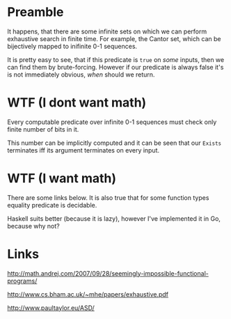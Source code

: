 # Preamble 
It happens, that there are some infinite sets on which we can perform exhaustive search in finite time.
For example, the Cantor set, which can be bijectively mapped to inifinite 0-1 sequences.

It is pretty easy to see, that if this predicate is `true` on _some_ inputs, then we can find them by brute-forcing.
However if our predicate is always false it's is not immediately obvious, _when_ should we return.

# WTF (I dont want math)
Every computable predicate over infinite 0-1 sequences must check only finite number of bits in it.

This number can be implicitly computed and it can be seen that our `Exists` terminates iff its argument terminates on every input.
 
# WTF (I want math)
There are some links below.
It is also true that for some function types equality predicate is decidable.

Haskell suits better (because it is lazy), however I've implemented it in Go, because why not?

# Links

http://math.andrej.com/2007/09/28/seemingly-impossible-functional-programs/

http://www.cs.bham.ac.uk/~mhe/papers/exhaustive.pdf

http://www.paultaylor.eu/ASD/
